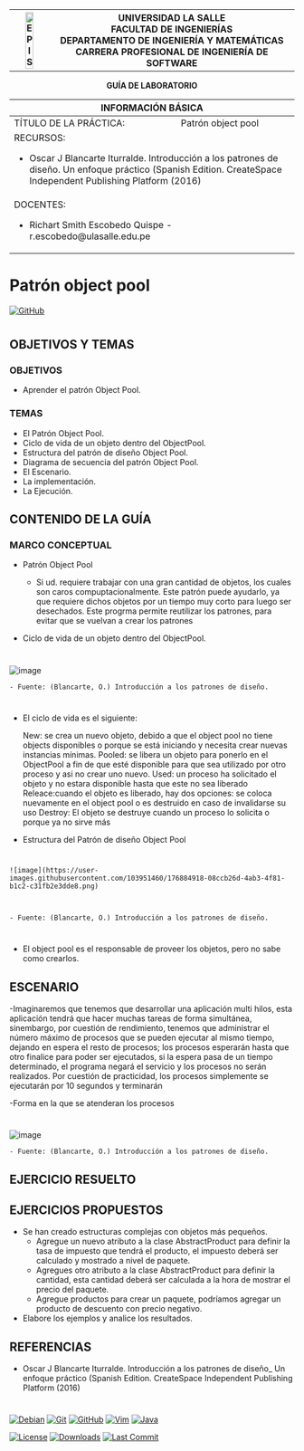 <div align="center">
<table>
    <theader>
        <tr>
            <th><img src="https://github.com/rescobedoulasalle/git_github/blob/main/ulasalle.png?raw=true" alt="EPIS" style="width:50%; height:auto"/></th>
            <th>
                <span style="font-weight:bold;">UNIVERSIDAD LA SALLE</span><br />
                <span style="font-weight:bold;">FACULTAD DE INGENIERÍAS</span><br />
                <span style="font-weight:bold;">DEPARTAMENTO DE INGENIERÍA Y MATEMÁTICAS</span><br />
                <span style="font-weight:bold;">CARRERA PROFESIONAL DE INGENIERÍA DE SOFTWARE</span>
            </th>            
        </tr>
    </theader>
    
</table>
</div>

<div align="center">
<span style="font-weight:bold;">GUÍA DE LABORATORIO</span><br />
</div>

<table>
    <theader>
        <tr><th colspan="2">INFORMACIÓN BÁSICA</th></tr>
    </theader>
<tbody>

<tr><td>TÍTULO DE LA PRÁCTICA:</td><td>Patrón object pool</td></tr>
<tr><td colspan="2">RECURSOS:
    <ul>
    <li>Oscar J Blancarte Iturralde. Introducción a los patrones de diseño. Un enfoque práctico (Spanish Edition. CreateSpace Independent Publishing Platform (2016)</li>
    </ul>
</td>
</<tr>
<tr><td colspan="2">DOCENTES:
    <ul>
        <li>Richart Smith Escobedo Quispe  - r.escobedo@ulasalle.edu.pe</li>
    </ul>
</td>
</<tr>
</tdbody>
</table>

# Patrón object pool


[![GitHub][GitHub]][github-site]


#

## OBJETIVOS Y TEMAS

### OBJETIVOS
- Aprender el patrón Object Pool.

### TEMAS
-   El Patrón Object Pool.
-   Ciclo de vida de un objeto dentro del ObjectPool.
-   Estructura del patrón de diseño Object Pool.
-   Diagrama de secuencia del patrón Object Pool.
-   El Escenario.
-   La implementación.
-   La Ejecución.

## CONTENIDO DE LA GUÍA

### MARCO CONCEPTUAL

-   Patrón Object Pool
    -   Si ud. requiere trabajar con una gran cantidad de objetos, los cuales son caros compuptacionalmente. Este patrón puede ayudarlo, ya que requiere dichos objetos por un tiempo muy corto para luego ser desechados. Este progrma permite reutilizar los patrones, para evitar que se vuelvan a crear los patrones

-   Ciclo de vida de un objeto dentro del ObjectPool.
   #
   ![image](https://user-images.githubusercontent.com/103951460/176883323-996c5da9-796a-49d2-a00d-27d4175eb304.png)


    - Fuente: (Blancarte, O.) Introducción a los patrones de diseño.
#
- El ciclo de vida es el siguiente:
    
   New: se crea un nuevo objeto, debido a que el object pool no tiene objects disponibles o porque se está iniciando y necesita crear nuevas  instancias mínimas.
   Pooled: se libera un objeto para ponerlo en el ObjectPool a fin de que esté disponible para que sea utilizado por otro proceso y asi no crear uno nuevo.
   Used: un proceso ha solicitado el objeto y no estara disponible hasta que este no sea liberado 
   Releace:cuando el objeto es liberado, hay dos opciones: se coloca nuevamente en el object pool o es destruido en caso de invalidarse su uso
   Destroy: El objeto se destruye cuando un proceso lo solicita  o porque ya no sirve más
    
-   Estructura del Patrón de diseño Object Pool
#
     
    ![image](https://user-images.githubusercontent.com/103951460/176884918-08ccb26d-4ab3-4f81-b1c2-c31fb2e3dde8.png)



    - Fuente: (Blancarte, O.) Introducción a los patrones de diseño.
    
#    
- El object pool es el responsable de proveer los objetos, pero no sabe como crearlos.

## ESCENARIO
-Imaginaremos que tenemos que desarrollar una aplicación multi hilos, esta aplicación tendrá que hacer muchas tareas de forma simultánea, sinembargo, por cuestión de rendimiento, tenemos que administrar el número máximo de procesos que se pueden ejecutar al mismo tiempo, dejando en espera el resto de procesos; los procesos esperarán hasta que otro finalice para poder ser ejecutados, si la espera pasa de un tiempo determinado, el programa negará el servicio y los procesos no serán realizados.
Por cuestión de practicidad, los procesos simplemente se ejecutarán por 10 segundos y terminarán

-Forma en la que se atenderan los procesos
#
   ![image](https://user-images.githubusercontent.com/103951460/176884726-505fd2c5-332d-4645-ab37-d042e51d7c49.png)

    
    - Fuente: (Blancarte, O.) Introducción a los patrones de diseño.

## EJERCICIO RESUELTO




## EJERCICIOS PROPUESTOS

-   Se han creado estructuras complejas con objetos más pequeños.
    -   Agregue un nuevo atributo a la clase AbstractProduct para definir la tasa de impuesto que tendrá el producto, el impuesto deberá ser calculado y mostrado a nivel de paquete.
    -   Agregues otro atributo a la clase AbstractProduct para definir la cantidad, esta cantidad deberá ser calculada a la hora de mostrar el precio del paquete.
    -   Agregue productos para crear un paquete, podríamos agregar un producto de descuento con precio negativo.
-   Elabore los ejemplos y analice los resultados.


## REFERENCIAS
-   Oscar J Blancarte Iturralde. Introducción a los patrones de diseño_ Un enfoque práctico (Spanish Edition. CreateSpace Independent Publishing Platform (2016)

#

[license]: https://img.shields.io/github/license/rescobedoulasalle/git_github?label=rescobedoulasalle
[license-file]: https://github.com/rescobedoulasalle/git_github/blob/main/LICENSE

[downloads]: https://img.shields.io/github/downloads/rescobedoulasalle/git_github/total?label=Downloads
[releases]: https://github.com/rescobedoulasalle/git_github/releases/

[last-commit]: https://img.shields.io/github/last-commit/rescobedoulasalle/git_github?label=Last%20Commit

[Debian]: https://img.shields.io/badge/Debian-D70A53?style=for-the-badge&logo=debian&logoColor=white
[debian-site]: https://www.debian.org/index.es.html

[Git]: https://img.shields.io/badge/git-%23F05033.svg?style=for-the-badge&logo=git&logoColor=white
[git-site]: https://git-scm.com/

[GitHub]: https://img.shields.io/badge/github-%23121011.svg?style=for-the-badge&logo=github&logoColor=white
[github-site]: https://github.com/

[Vim]: https://img.shields.io/badge/VIM-%2311AB00.svg?style=for-the-badge&logo=vim&logoColor=white
[vim-site]: https://www.vim.org/

[Java]: https://img.shields.io/badge/java-%23ED8B00.svg?style=for-the-badge&logo=java&logoColor=white
[java-site]: https://docs.oracle.com/javase/tutorial/


[![Debian][Debian]][debian-site]
[![Git][Git]][git-site]
[![GitHub][GitHub]][github-site]
[![Vim][Vim]][vim-site]
[![Java][Java]][java-site]

[![License][license]][license-file]
[![Downloads][downloads]][releases]
[![Last Commit][last-commit]][releases]
